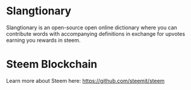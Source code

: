# Slangtionary
Slangtionary is an open-source open online dictionary where you can contribute words with accompanying definitions in exchange for upvotes earning you rewards in steem.

# Steem Blockchain
Learn more about Steem here: https://github.com/steemit/steem
